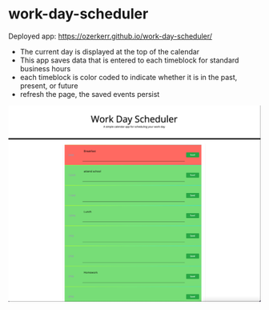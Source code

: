 # work-day-scheduler

Deployed app: https://ozerkerr.github.io/work-day-scheduler/

* The current day is displayed at the top of the calendar
* This app saves data that is entered to each timeblock for standard business hours
* each timeblock is color coded to indicate whether it is in the past, present, or future
* refresh the page, the saved events persist

![Alt text](/assets//images/Screen%20Shot%202022-06-13%20at%209.36.41%20AM.png "Optional Title")
